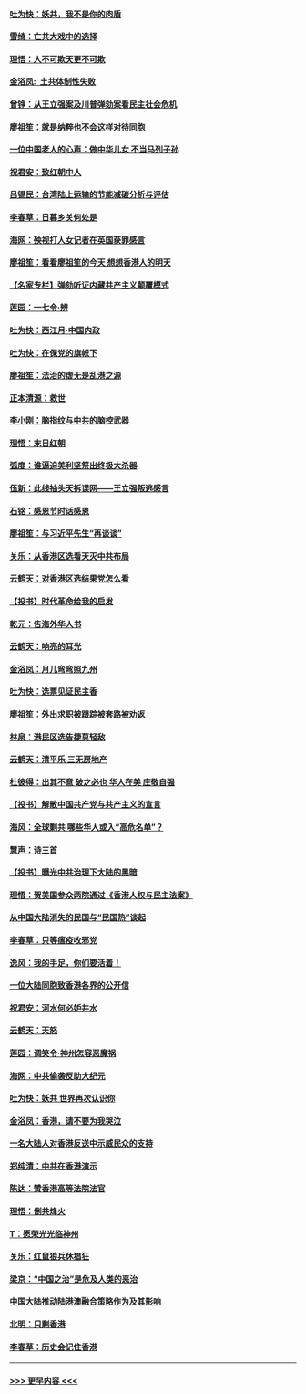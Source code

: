 #### [吐为快：妖共，我不是你的肉盾](../pages/nsc993/n11701366.md?t=12051455) 
#### [雪绮：亡共大戏中的选择](../pages/nsc993/n11699922.md?t=12051455) 
#### [理悟：人不可欺天更不可欺](../pages/nsc993/n11699657.md?t=12051455) 
#### [金浴凤:  土共体制性失败](../pages/nsc993/n11699361.md?t=12051455) 
#### [曾铮：从王立强案及川普弹劾案看民主社会危机](../pages/nsc993/n11699318.md?t=12051455) 
#### [廖祖笙：就是纳粹也不会这样对待同胞](../pages/nsc993/n11697658.md?t=12051455) 
#### [一位中国老人的心声：做中华儿女 不当马列子孙](../pages/nsc993/n11697525.md?t=12051455) 
#### [祝君安：致红朝中人](../pages/nsc993/n11697518.md?t=12051455) 
#### [吕锡民：台湾陆上运输的节能减碳分析与评估](../pages/nsc993/n11694983.md?t=12051455) 
#### [李春草：日暮乡关何处是](../pages/nsc993/n11694805.md?t=12051455) 
#### [海网：殃视打人女记者在英国获罪感言](../pages/nsc993/n11693832.md?t=12051455) 
#### [廖祖笙：看看廖祖笙的今天 想想香港人的明天](../pages/nsc993/n11693707.md?t=12051455) 
#### [【名家专栏】弹劾听证内藏共产主义颠覆模式](../pages/nsc993/n11693563.md?t=12051455) 
#### [莲园：一七令‧辨](../pages/nsc993/n11692558.md?t=12051455) 
#### [吐为快：西江月·中国内政](../pages/nsc993/n11692071.md?t=12051455) 
#### [吐为快：在保党的旗帜下](../pages/nsc993/n11691188.md?t=12051455) 
#### [廖祖笙：法治的虚无是乱港之源](../pages/nsc993/n11690605.md?t=12051455) 
#### [正本清源：救世](../pages/nsc993/n11689134.md?t=12051455) 
#### [李小刚：脑指纹与中共的脑控武器](../pages/nsc993/n11688900.md?t=12051455) 
#### [理悟：末日红朝](../pages/nsc993/n11688829.md?t=12051455) 
#### [弧度：谁逼迫美利坚祭出终极大杀器](../pages/nsc993/n11688735.md?t=12051455) 
#### [伍新：此线抽头天拆谍网——王立强叛逃感言](../pages/nsc993/n11687981.md?t=12051455) 
#### [石铭：感恩节时话感恩](../pages/nsc993/n11687568.md?t=12051455) 
#### [廖祖笙：与习近平先生“再谈谈”](../pages/nsc993/n11687005.md?t=12051455) 
#### [关乐：从香港区选看天灭中共布局](../pages/nsc993/n11686647.md?t=12051455) 
#### [云鹤天：对香港区选结果党怎么看](../pages/nsc993/n11686216.md?t=12051455) 
#### [【投书】时代革命给我的启发](../pages/nsc993/n11684287.md?t=12051455) 
#### [乾元：告海外华人书](../pages/nsc993/n11684044.md?t=12051455) 
#### [云鹤天：响亮的耳光](../pages/nsc993/n11684254.md?t=12051455) 
#### [金浴凤：月儿弯弯照九州](../pages/nsc993/n11684231.md?t=12051455) 
#### [吐为快：选票见证民主香](../pages/nsc993/n11684206.md?t=12051455) 
#### [廖祖笙：外出求职被跟踪被套路被劝返](../pages/nsc993/n11683874.md?t=12051455) 
#### [林泉：港民区选告捷莫轻敌](../pages/nsc993/n11683930.md?t=12051455) 
#### [云鹤天：清平乐 三无房地产](../pages/nsc993/n11681521.md?t=12051455) 
#### [杜彼得：出其不意 破之必也 华人在美 庄敬自强](../pages/nsc993/n11679554.md?t=12051455) 
#### [【投书】解散中国共产党与共产主义的宣言](../pages/nsc993/n11679177.md?t=12051455) 
#### [海风：全球剿共 哪些华人或入“高危名单”？](../pages/nsc993/n11678617.md?t=12051455) 
#### [慧声：诗三首](../pages/nsc993/n11678848.md?t=12051455) 
#### [【投书】曝光中共治理下大陆的黑暗](../pages/nsc993/n11678674.md?t=12051455) 
#### [理悟：贺美国参众两院通过《香港人权与民主法案》](../pages/nsc993/n11678104.md?t=12051455) 
#### [从中国大陆消失的民国与“民国热”谈起](../pages/nsc993/n11678075.md?t=12051455) 
#### [李春草：只等瘟疫收邪党](../pages/nsc993/n11677308.md?t=12051455) 
#### [逸风：我的手足，你们要活着！](../pages/nsc993/n11676352.md?t=12051455) 
#### [一位大陆同胞致香港各界的公开信](../pages/nsc993/n11675761.md?t=12051455) 
#### [祝君安：河水何必妒井水](../pages/nsc993/n11675746.md?t=12051455) 
#### [云鹤天：天怒](../pages/nsc993/n11675718.md?t=12051455) 
#### [莲园：调笑令‧神州怎容恶魔祸](../pages/nsc993/n11675648.md?t=12051455) 
#### [海网：中共偷袭反助大纪元](../pages/nsc993/n11673515.md?t=12051455) 
#### [吐为快：妖共 世界再次认识你](../pages/nsc993/n11673506.md?t=12051455) 
#### [金浴凤：香港，请不要为我哭泣](../pages/nsc993/n11673248.md?t=12051455) 
#### [一名大陆人对香港反送中示威民众的支持](../pages/nsc993/n11672615.md?t=12051455) 
#### [郑纯清：中共在香港演示](../pages/nsc993/n11670539.md?t=12051455) 
#### [陈达：赞香港高等法院法官](../pages/nsc993/n11669542.md?t=12051455) 
#### [理悟：倒共烽火](../pages/nsc993/n11668844.md?t=12051455) 
#### [T：愿荣光光临神州](../pages/nsc993/n11668421.md?t=12051455) 
#### [关乐：红鼠狼兵休猖狂](../pages/nsc993/n11668378.md?t=12051455) 
#### [梁京：“中国之治”是危及人类的恶治](../pages/nsc993/n11668328.md?t=12051455) 
#### [中国大陆推动陆港澳融合策略作为及其影响](../pages/nsc993/n11668157.md?t=12051455) 
#### [北明：只剩香港](../pages/nsc993/n11668002.md?t=12051455) 
#### [李春草：历史会记住香港](../pages/nsc993/n11667927.md?t=12051455) 

----
#### [ >>> 更早内容 <<< ](../indexes/nsc993-earlier.md)
